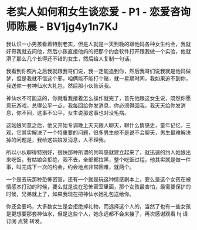 # 老实人如何和女生谈恋爱 - P1 - 恋爱咨询师陈晨 - BV1jg4y1n7KJ

我认识一小男孩看着特别老实，但是人就是一天到晚的跟他妈各种女生约会，我就好奇我就去问他，然后小孩直接他妈的把那个约会软件打开跟我做一个实验，他就滑了那么几个长得还不错的女生，然后给人复制一句话。

我看到你照片之后我就跟我哥们说，我一定能追到你，然后我哥们说我就是他妈做梦，但是我就不信这个邪，咱俩能不能打个赌，就一星期时间，我如果追不到你，我送你一套神仙水大礼包，然后那小伙告诉我。

神仙水不可能送的，你就看我接着怎么操作就完了，首先他跟这女生说，既然你愿意玩游戏，总得公平一点，我每回给你发消息，你必须得回我，我天天给你发消息，你不回，这事不公平，女生说那这事也对没毛病。

这姑娘同意之后，他又开始专调晚上天天跟人聊天，聊什么情感史，童年记忆，三观，它其实解决了一个特重要的问题，很多男生他不是说不会聊天，男生最难解决掉的问题是，我给这姑娘发消息，人不理我。

所以小伙聊得特别好，很快那种所谓的共鸣感就建立起来了，就迅速的约人姑娘出来吃饭，有姑娘会拒绝，我不去，全部都拉黑，整个吃饭过程，他其实就是做一件事，叫完成下一次的约会，约会地点非常困难，就两个。

一个是去玩那种恐怖密室，还有一个就是玩这种情感剧本上，要么是这个女孩在被情感本打动的时候，要么就是说在恐怖密室里面，那个女孩最害怕，最需要保护的时候，兄弟就上了，如果我现在把神仙水她礼包送给你。

你还会要吗，大多数女生是会拒绝掉礼物，而选择这个人的，当然了也有一些女孩是更想要那套神仙水，但是这些个人，她永远都不会来接了，再次感谢观看 hj 请订阅 点赞 转发。

